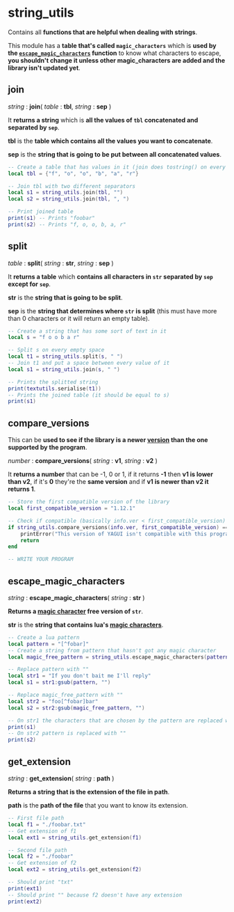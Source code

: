 
# string_utils

Contains all **functions that are helpful when dealing with strings**.

This module has a **table that's called `magic_characters`** which is **used by the [`escape_magic_characters`](#escape_magic_characters) function** to know what characters to escape, **you shouldn't change it unless other magic_characters are added and the library isn't updated yet**.

## join

*string* : **join**( *table* : **tbl**, *string* : **sep** )

It **returns a string** which is **all the values of `tbl` concatenated and separated by `sep`**.

**tbl** is the **table which contains all the values you want to concatenate**.

**sep** is the **string that is going to be put between all concatenated values**.

```lua
-- Create a table that has values in it (join does tostring() on every value before concatenating)
local tbl = {"f", "o", "o", "b", "a", "r"}

-- Join tbl with two different separators
local s1 = string_utils.join(tbl, "")
local s2 = string_utils.join(tbl, ", ")

-- Print joined table
print(s1) -- Prints "foobar"
print(s2) -- Prints "f, o, o, b, a, r"
```

## split

*table* : **split**( *string* : **str**, *string* : **sep** )

It **returns a table** which **contains all characters in `str` separated by `sep` except for `sep`**.

**str** is the **string that is going to be split**.

**sep** is the **string that determines where `str` is split** (this must have more than 0 characters or it will return an empty table).

```lua
-- Create a string that has some sort of text in it
local s = "f o o b a r"

-- Split s on every empty space
local t1 = string_utils.split(s, " ")
-- Join t1 and put a space between every value of it
local s1 = string_utils.join(s, " ")

-- Prints the splitted string
print(textutils.serialise(t1))
-- Prints the joined table (it should be equal to s)
print(s1)
```

## compare_versions

This can be **used to see if the library is a newer [version](./info_module.md#ver-string) than the one supported by the program**.

*number* : **compare_versions**( *string* : **v1**, *string* : **v2** )

It **returns a number** that can be -1, 0 or 1, if it returns **-1** then **v1 is lower than v2**, if it's **0** they're the **same version** and if **v1 is newer than v2 it returns 1**.

```lua
-- Store the first compatible version of the library
local first_compatible_version = "1.12.1"

-- Check if compatible (basically info.ver < first_compatible_version)
if string_utils.compare_versions(info.ver, first_compatible_version) == -1 then
    printError("This version of YAGUI isn't compatible with this program.")
    return
end

-- WRITE YOUR PROGRAM
```

## escape_magic_characters

*string* : **escape_magic_characters**( *string* : **str** )

**Returns a [magic character](https://www.lua.org/pil/20.2.html) free version of `str`**.

**str** is the **string that contains lua's [magic characters](https://www.lua.org/pil/20.2.html)**.

```lua
-- Create a lua pattern
local pattern = "[^fobar]"
-- Create a string from pattern that hasn't got any magic character
local magic_free_pattern = string_utils.escape_magic_characters(pattern)

-- Replace pattern with ""
local str1 = "If you don't bait me I'll reply"
local s1 = str1:gsub(pattern, "")

-- Replace magic_free_pattern with ""
local str2 = "foo[^fobar]bar"
local s2 = str2:gsub(magic_free_pattern, "")

-- On str1 the characters that are chosen by the pattern are replaced with ""
print(s1)
-- On str2 pattern is replaced with ""
print(s2)
```

## get_extension

*string* : **get_extension**( *string* : **path** )

**Returns a string that is the extension of the file in path**.

**path** is the **path of the file** that you want to know its extension.

```lua
-- First file path
local f1 = "./foobar.txt"
-- Get extension of f1
local ext1 = string_utils.get_extension(f1)

-- Second file path
local f2 = "./foobar"
-- Get extension of f2
local ext2 = string_utils.get_extension(f2)

-- Should print "txt"
print(ext1)
-- Should print "" because f2 doesn't have any extension
print(ext2)
```
